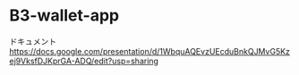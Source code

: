 # B3-wallet-app
ドキュメント
https://docs.google.com/presentation/d/1WbquAQEvzUEcduBnkQJMvG5Kzej9VksfDJKprGA-ADQ/edit?usp=sharing